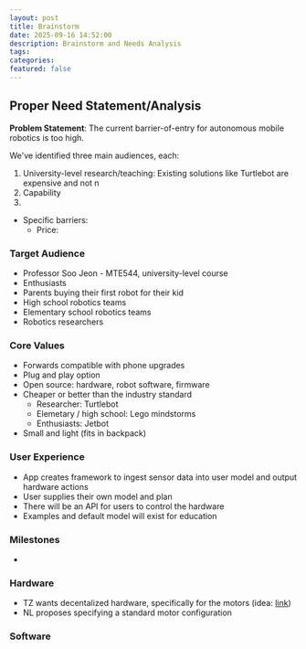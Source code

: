 ```yaml
---
layout: post
title: Brainstorm
date: 2025-09-16 14:52:00
description: Brainstorm and Needs Analysis
tags:
categories: 
featured: false
---
```


## Proper Need Statement/Analysis
**Problem Statement**: The current barrier-of-entry for autonomous mobile robotics is too high.

We've identified three main audiences, each:
  1. University-level research/teaching: Existing solutions like Turtlebot are expensive and not n
  2. Capability
  3. 
- Specific barriers:
  - Price: 


### Target Audience
* Professor Soo Jeon - MTE544, university-level course
* Enthusiasts
* Parents buying their first robot for their kid
* High school robotics teams
* Elementary school robotics teams
* Robotics researchers


### Core Values 
* Forwards compatible with phone upgrades
* Plug and play option
* Open source: hardware, robot software, firmware
* Cheaper or better than the industry standard
  * Researcher: Turtlebot
  * Elemetary / high school: Lego mindstorms
  * Enthusiasts: Jetbot
* Small and light (fits in backpack)

### User Experience
* App creates framework to ingest sensor data into user model and output hardware actions
* User supplies their own model and plan
* There will be an API for users to control the hardware
* Examples and default model will exist for education

### Milestones
* 


### Hardware
* TZ wants decentalized hardware, specifically for the motors (idea: [link](https://cadenkraft.com/ironless-cycloidal-planetary-actuator/))
* NL proposes specifying a standard motor configuration 


### Software